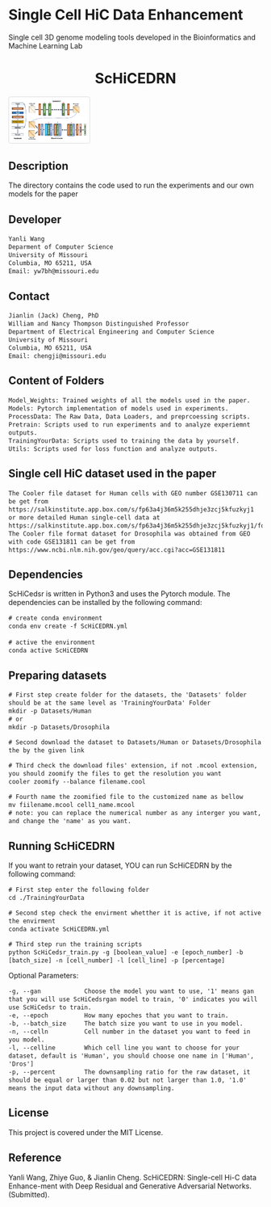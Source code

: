 # Single Cell HiC Data Enhancement
Single cell 3D genome modeling tools developed in the Bioinformatics and Machine Learning Lab

<h1 align="center">ScHiCEDRN</h1>

<img
  src="./showing.jpg"
  alt="The method used in our paper"
  title="ScHiCedsr and ScHiCedsrgan"
  style="border: 1px solid #ddd; border-radius: 4px; padding: 5px; max-width: 150px">


## Description
The directory contains the code used to run the experiments and our own models for the paper

## Developer

```
Yanli Wang
Deparment of Computer Science
University of Missouri
Columbia, MO 65211, USA
Email: yw7bh@missouri.edu
```

## Contact

```
Jianlin (Jack) Cheng, PhD
William and Nancy Thompson Distinguished Professor
Department of Electrical Engineering and Computer Science
University of Missouri
Columbia, MO 65211, USA
Email: chengji@missouri.edu
```

## Content of Folders

```
Model_Weights: Trained weights of all the models used in the paper.
Models: Pytorch implementation of models used in experiments.
ProcessData: The Raw Data, Data Loaders, and preprcoessing scripts.
Pretrain: Scripts used to run experiments and to analyze experiemnt outputs.
TrainingYourData: Scripts used to training the data by yourself.
Utils: Scripts used for loss function and analyze outputs.
```

## Single cell HiC dataset used in the paper

```
The Cooler file dataset for Human cells with GEO number GSE130711 can be get from https://salkinstitute.app.box.com/s/fp63a4j36m5k255dhje3zcj5kfuzkyj1 or more detailed Human single-cell data at https://salkinstitute.app.box.com/s/fp63a4j36m5k255dhje3zcj5kfuzkyj1/folder/82405563291
The Cooler file format dataset for Drosophila was obtained from GEO with code GSE131811 can be get from https://www.ncbi.nlm.nih.gov/geo/query/acc.cgi?acc=GSE131811 
```

## Dependencies

ScHiCedsr is written in Python3 and uses the Pytorch module. 
The dependencies can be installed by the following command:

```
# create conda environment
conda env create -f ScHiCEDRN.yml

# active the environment
conda active ScHiCEDRN
```
## Preparing datasets
```
# First step create folder for the datasets, the 'Datasets' folder should be at the same level as 'TrainingYourData' Folder 
mkdir -p Datasets/Human
# or
mkdir -p Datasets/Drosophila 
```
```
# Second download the dataset to Datasets/Human or Datasets/Drosophila the by the given link
```
```
# Third check the download files' extension, if not .mcool extension, you should zoomify the files to get the resolution you want
cooler zoomify --balance filename.cool
```
```
# Fourth name the zoomified file to the customized name as bellow
mv fiilename.mcool cell1_name.mcool
# note: you can replace the numerical number as any interger you want, and change the 'name' as you want.
```
## Running ScHiCEDRN

If you want to retrain your dataset, YOU can run ScHiCEDRN by the following command:

```
# First step enter the following folder
cd ./TrainingYourData
```
```
# Second step check the envirment whetther it is active, if not active the envirment 
conda activate ScHiCEDRN.yml
```
```
# Third step run the training scripts
python ScHiCedsr_train.py -g [boolean_value] -e [epoch_number] -b [batch_size] -n [cell_number] -l [cell_line] -p [percentage]
```

Optional Parameters:

```
-g, --gan            Choose the model you want to use, '1' means gan that you will use ScHiCedsrgan model to train, '0' indicates you will use ScHiCedsr to train.
-e, --epoch          How many epoches that you want to train.
-b, --batch_size     The batch size you want to use in you model.
-n, --celln          Cell number in the dataset you want to feed in you model.
-l, --celline        Which cell line you want to choose for your dataset, default is 'Human', you should choose one name in ['Human', 'Dros']
-p, --percent        The downsampling ratio for the raw dataset, it should be equal or larger than 0.02 but not larger than 1.0, '1.0' means the input data without any downsampling. 
```
## License
This project is covered under the MIT License.

## Reference
Yanli Wang, Zhiye Guo, & Jianlin Cheng. ScHiCEDRN: Single-cell Hi-C data Enhance-ment with Deep Residual and Generative Adversarial Networks. (Submitted).




